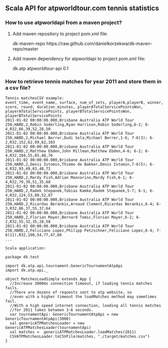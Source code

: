 Scala API for atpworldtour.com tennis statistics
------------------------------------------------


### How to use atpworldapi from a maven project?


1) Add maven repository to project pom.xml file:

    <repositories>
      <repository>
        <id>dk-maven-repo</id>
        <url>https://raw.github.com/danielkorzekwa/dk-maven-repo/master</url>
      </repository>
    <repositories>

2) Add maven dependency for atpworldapi to project pom.xml file:

    <dependency>
      <groupId>dk.atp</groupId>
      <artifactId>atpworldtour-api</artifactId>
      <version>0.1</version>
    </dependency>

### How to retrieve tennis matches for year 2011 and store them in a csv file? 


    Tennis matchesCSV example:
    event_time, event_name, surface, num_of_sets, playerA,playerB, winner, score, round, duration_minutes, playerATotalServicePointsWon, playerATotalServicePoints, playerBTotalServicePointsWon, playerBTotalServicePoints
    2011-01-02 00:00:00.000,Brisbane Australia ATP World Tour 250,HARD,2,Robin Soderling,Ryan Harrison,Robin Soderling,6-2; 6-4,R32,66,39,52,28,50
    2011-01-02 00:00:00.000,Brisbane Australia ATP World Tour 250,HARD,2,Michael Berrer,Dudi Sela,Michael Berrer,1-6; 7-6(3); 6-2,R32,152,62,99,62,103
    2011-01-02 00:00:00.000,Brisbane Australia ATP World Tour 250,HARD,2,Matthew Ebden,John Millman,Matthew Ebden,4-6; 6-2; 6-4,R32,104,55,85,48,76
    2011-01-02 00:00:00.000,Brisbane Australia ATP World Tour 250,HARD,2,Denis Istomin,Thiemo de Bakker,Denis Istomin,7-6(5); 6-4,R32,93,49,63,48,72
    2011-01-02 00:00:00.000,Brisbane Australia ATP World Tour 250,HARD,2,Mardy Fish,Adrian Mannarino,Mardy Fish,6-1; 6-4,R32,79,39,51,35,68
    2011-01-02 00:00:00.000,Brisbane Australia ATP World Tour 250,HARD,2,Radek Stepanek,Tobias Kamke,Radek Stepanek,5-7; 6-1; 6-4,R32,124,53,80,52,87
    2011-01-02 00:00:00.000,Brisbane Australia ATP World Tour 250,HARD,2,Ricardas Berankis,Arnaud Clement,Ricardas Berankis,6-4; 6-3,R32,86,37,55,37,64
    2011-01-02 00:00:00.000,Brisbane Australia ATP World Tour 250,HARD,2,Florian Mayer,Bernard Tomic,Florian Mayer,6-2; 6-2,R32,55,32,35,28,58
    2011-01-02 00:00:00.000,Brisbane Australia ATP World Tour 250,HARD,2,Feliciano Lopez,Philipp Petzschner,Feliciano Lopez,6-4; 7-6(11),R32,100,54,77,47,68
    ...
    
    Scala application:
    
    package dk.test
    
    import dk.atp.api.tournament.GenericTournamentAtpApi
    import dk.atp.api._
    
    object MatchesLoadSimple extends App {
      //Increase 3000ms connection timeout, if loading tennis matches fails. 
      //There are dozens of requests sent to atp website, so
      //even with a higher timeout the loadMatches method may sometimes fail. 
      //With a high speed internet connection, loading all tennis matches
      //for 2011 takes between 3-6 seconds.
      var tournamentApi: GenericTournamentAtpApi = new GenericTournamentAtpApi(3000)
      val genericATPMatchesLoader = new GenericATPMatchesLoader(tournamentApi)
      val matches =  genericATPMatchesLoader.loadMatches(2011)
      CSVATPMatchesLoader.toCSVFile(matches, "./target/matches.csv")
    }
